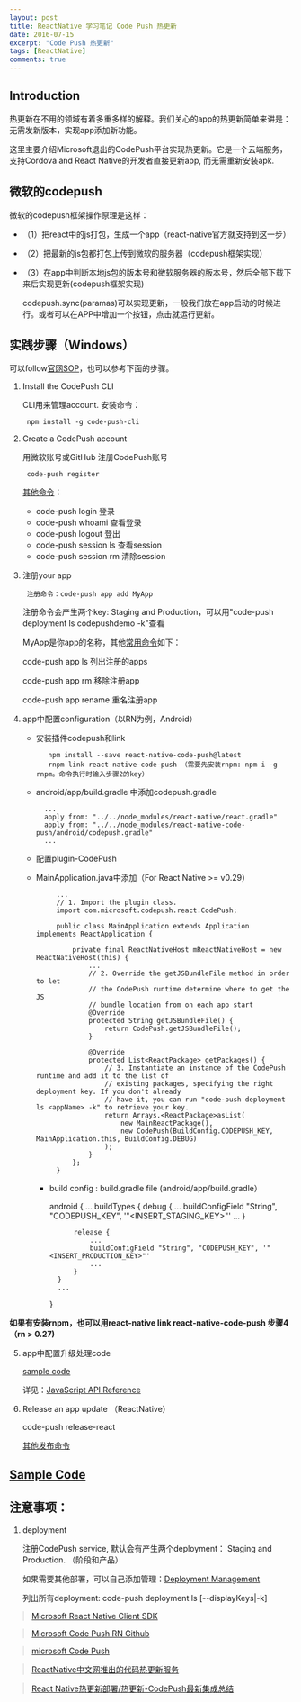 ```yaml
---
layout: post
title: ReactNative 学习笔记 Code Push 热更新
date: 2016-07-15
excerpt: "Code Push 热更新"
tags: [ReactNative]
comments: true
---
```


## Introduction
热更新在不用的领域有着多重多样的解释。我们关心的app的热更新简单来讲是：无需发新版本，实现app添加新功能。

这里主要介绍Microsoft退出的CodePush平台实现热更新。它是一个云端服务，支持Cordova and React Native的开发者直接更新app, 而无需重新安装apk.

## 微软的codepush

微软的codepush框架操作原理是这样：

 - （1）把react中的js打包，生成一个app（react-native官方就支持到这一步）
 - （2）把最新的js包都打包上传到微软的服务器（codepush框架实现）
 - （3）在app中判断本地js包的版本号和微软服务器的版本号，然后全部下载下来后实现更新(codepush框架实现)
 
    codepush.sync(paramas)可以实现更新，一般我们放在app启动的时候进行。或者可以在APP中增加一个按钮，点击就运行更新。
 
## 实践步骤（Windows）
可以follow[官网SOP](http://microsoft.github.io/code-push/index.html#getting_started)，也可以参考下面的步骤。

1. Install the CodePush CLI
        
    CLI用来管理account. 安装命令： 
    
        npm install -g code-push-cli
2. Create a CodePush account
   
    用微软账号或GitHub 注册CodePush账号

        code-push register
        
    [其他命令](http://microsoft.github.io/code-push/docs/cli.html#link-2)：
    - code-push login 登录
    - code-push whoami 查看登录
    - code-push logout 登出
    - code-push session ls 查看session
    - code-push session rm <machineName> 清除session
        
3. 注册your app

        注册命令：code-push app add MyApp 
        
    注册命令会产生两个key: Staging and Production，可以用"code-push deployment ls codepushdemo -k"查看
        
    MyApp是你app的名称，其他[常用命令](http://microsoft.github.io/code-push/docs/cli.html#link-3)如下：
    
    code-push app ls 列出注册的apps
    
    code-push app rm <appName> 移除注册app
    
    code-push app rename <appName> <newAppName> 重名注册app
    
    
4. app中配置configuration（以RN为例，Android）
    
   - 安装插件codepush和link

            npm install --save react-native-code-push@latest
            rnpm link react-native-code-push （需要先安装rnpm: npm i -g rnpm。命令执行时输入步骤2的key）
           
    - android/app/build.gradle 中添加codepush.gradle
           
            ...
            apply from: "../../node_modules/react-native/react.gradle"
            apply from: "../../node_modules/react-native-code-push/android/codepush.gradle"
            ...
           
    - 配置plugin-CodePush
     - MainApplication.java中添加（For React Native >= v0.29）
               
                ...
                // 1. Import the plugin class.
                import com.microsoft.codepush.react.CodePush;
            
                public class MainApplication extends Application implements ReactApplication {

                    private final ReactNativeHost mReactNativeHost = new ReactNativeHost(this) {
                        ...
                        // 2. Override the getJSBundleFile method in order to let
                        // the CodePush runtime determine where to get the JS
                        // bundle location from on each app start
                        @Override
                        protected String getJSBundleFile() {
                            return CodePush.getJSBundleFile();
                        }
                
                        @Override
                        protected List<ReactPackage> getPackages() {
                            // 3. Instantiate an instance of the CodePush runtime and add it to the list of
                            // existing packages, specifying the right deployment key. If you don't already
                            // have it, you can run "code-push deployment ls <appName> -k" to retrieve your key.
                            return Arrays.<ReactPackage>asList(
                                new MainReactPackage(),
                                new CodePush(BuildConfig.CODEPUSH_KEY, MainApplication.this, BuildConfig.DEBUG)
                            );
                        }
                    };
                }
        - build config : build.gradle file (android/app/build.gradle）    
        
            android {
                ...
                buildTypes {
                    debug {
                        ...
                        buildConfigField "String", "CODEPUSH_KEY", '"<INSERT_STAGING_KEY>"'
                        ...
                    }
            
                    release {
                        ...
                        buildConfigField "String", "CODEPUSH_KEY", '"<INSERT_PRODUCTION_KEY>"'
                        ...
                    }
                }
                ...
            }        
            
**如果有安装rnpm，也可以用react-native link react-native-code-push 步骤4（rn > 0.27)**
                
5. app中配置升级处理code

    [sample code](https://github.com/vivianking6855/ReactNativeProject/tree/master/Advanced/codepush)

    详见：[JavaScript API Reference](https://github.com/Microsoft/react-native-code-push)
                
 
6. Release an app update （ReactNative）

    code-push release-react <appName> <platform>
    
    [其他发布命令](http://microsoft.github.io/code-push/docs/cli.html#releasing-updates-react-native)
    
## [Sample Code](https://github.com/vivianking6855/ReactNativeProject/tree/rncomponent/Examples/codepush)


## 注意事项：
1. deployment
     
    注册CodePush service, 默认会有产生两个deployment： Staging and Production. （阶段和产品） 
    
    如果需要其他部署，可以自己添加管理：[Deployment Management](http://microsoft.github.io/code-push/docs/cli.html#link-3)
    
    列出所有deployment: code-push deployment ls <appName> [--displayKeys|-k]
    





> [Microsoft React Native Client SDK](http://microsoft.github.io/code-push/docs/react-native.html)  

> [Microsoft Code Push RN Github](https://github.com/Microsoft/react-native-code-push)

> [microsoft Code Push](https://microsoft.github.io/code-push/)

> [ReactNative中文网推出的代码热更新服务](https://github.com/reactnativecn/react-native-pushy)

> [React Native热更新部署/热更新-CodePush最新集成总结](http://www.jianshu.com/p/9e3b4a133bcc)